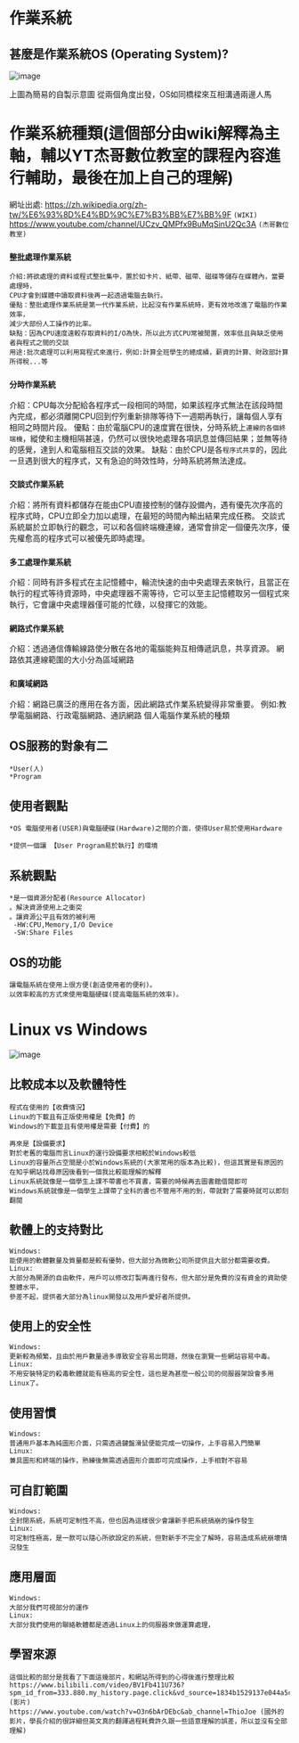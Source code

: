 # 作業系統
## 甚麼是作業系統OS (Operating System)?
![image](https://user-images.githubusercontent.com/81726807/173283011-ebd5097e-d73c-4f26-84aa-e103ec7af4a1.png)

上圖為簡易的自製示意圖
從兩個角度出發，OS如同橋樑來互相溝通兩邊人馬
# 作業系統種類(這個部分由wiki解釋為主軸，輔以YT杰哥數位教室的課程內容進行輔助，最後在加上自己的理解)
網址出處:
https://zh.wikipedia.org/zh-tw/%E6%93%8D%E4%BD%9C%E7%B3%BB%E7%BB%9F ``(WIKI)``
https://www.youtube.com/channel/UCzv_QMPfx9BuMqSinU2Qc3A ``(杰哥數位教室)``
### ``整批處理作業系統``
```
介紹:將欲處理的資料或程式整批集中，置於如卡片、紙帶、磁帶、磁碟等儲存在媒體內，當要處理時，
CPU才會到媒體中讀取資料後再一起透過電腦去執行。
優點：整批處理作業系統是第一代作業系統，比起沒有作業系統時，更有效地改進了電腦的作業效率，
減少大部份人工操作的比率。
缺點：因為CPU速度遠較存取資料的I/O為快，所以此方式CPU常被閒置，效率低且與缺乏使用者與程式之間的交談
用途:批次處理可以利用寫程式來進行，例如:計算全班學生的總成績，薪資的計算、財政部計算所得稅...等
```
### ``分時作業系統``
介紹：CPU每次分配給各程序式一段相同的時間，如果該程序式無法在該段時間內完成，都必須離開CPU回到佇列重新排隊等待下一週期再執行，讓每個人享有相同之時間片段。
優點：由於電腦CPU的速度實在很快，分時系統上``連線的各個終端機``，縱使和主機相隔甚遠，仍然可以很快地處理各項訊息並傳回結果；並無等待的感覺，達到人和電腦相互交談的效果。
缺點：由於CPU是各``程序式共享``的，因此一旦遇到很大的程序式，又有急迫的時效性時，分時系統將無法達成。
### ``交談式作業系統``
介紹：將所有資料都儲存在能由CPU直接控制的儲存設備內，遇有優先次序高的程序式時，CPU立即全力加以處理，在最短的時間內輸出結果完成任務。
交談式系統屬於立即執行的觀念，可以和各個終端機連線，通常會排定一個優先次序，優先權愈高的程序式可以被優先即時處理。
### ``多工處理作業系統``
介紹：同時有許多程式在主記憶體中，輪流快速的由中央處理去來執行，且當正在執行的程式等待資源時，中央處理器不需等待，它可以至主記憶體取另一個程式來執行，它會讓中央處理器僅可能的忙碌，以發揮它的效能。
### ``網路式作業系統``
介紹：透過通信傳輸線路使分散在各地的電腦能夠互相傳遞訊息，共享資源。
網路依其連線範圍的大小分為區域網路

### ``和廣域網路``
介紹：網路已廣泛的應用在各方面，因此網路式作業系統變得非常重要。
例如:教學電腦網路、行政電腦網路、通訊網路
個人電腦作業系統的種類
## OS服務的對象有二
```
*User(人)
*Program
```
## 使用者觀點
```
*OS 電腦使用者(USER)與電腦硬碟(Hardware)之間的介面，使得User易於使用Hardware

*提供一個讓 【User Program易於執行】的環境
```

## 系統觀點
```
*是一個資源分配者(Resource Allocator)
。解決資源使用上之衝突
。讓資源公平且有效的被利用
 -HW:CPU,Memory,I/O Device
 -SW:Share Files
 ```
## OS的功能
```
讓電腦系統在使用上很方便(創造使用者的便利)。
以效率較高的方式來使用電腦硬碟(提高電腦系統的效率)。
```
# Linux vs Windows
 ![image](https://user-images.githubusercontent.com/81726807/174135052-836915c2-199f-4bbe-8b54-b30024fd46f7.png)

## 比較成本以及軟體特性
```
程式在使用的【收費情況】
Linux的下載且有正版使用權是【免費】的
Windows的下載並且有使用權是需要【付費】的

再來是【設備要求】
對於老舊的電腦而言Linux的運行設備要求相較於Windows較低
Linux的容量所占空間是小於Windows系統的(大家常用的版本為比較)，但這其實是有原因的
在知乎網站找尋原因後看到一個我比較能理解的解釋
Linux系統就像是一個學生上課不帶書也不買書，需要的時候再去圖書館借閱即可
Windows系統就像是一個學生上課帶了全科的書也不管用不用的到，帶就對了需要時就可以即刻翻閱

```
## 軟體上的支持對比
```
Windows:
能使用的軟體數量及質量都是較有優勢，但大部分為微軟公司所提供且大部分都需要收費。
Linux:
大部分為開源的自由軟件，用戶可以修改訂製再進行發布，但大部分是免費的沒有資金的資助使整體水平，
參差不起，提供者大部分為linux開發以及用戶愛好者所提供。
```
## 使用上的安全性
```
Windows:
更新較為頻繁，且由於用戶數量過多導致安全容易出問題，然後在瀏覽一些網站容易中毒。
Linux:
不用安裝特定的殺毒軟體就能有極高的安全性，這也是為甚麼一般公司的伺服器架設會多用Linux了。
```
## 使用習慣
```
Windows:
普通用戶基本為純圖形介面，只需透過鍵盤滑鼠便能完成一切操作，上手容易入門簡單
Linux:
兼具圖形和終端的操作，熟練後無需透過圖形介面即可完成操作，上手相對不容易
```
## 可自訂範圍
```
Windows:
全封閉系統，系統可定制性不高，但也因為這樣很少會讓新手把系統搞崩的操作發生
Linux:
可定制性極高，是一款可以隨心所欲設定的系統，但對新手不完全了解時，容易造成系統崩壞情況發生
```
## 應用層面
```
Windows:
大部分我們可視部分的運作
Linux:
大部分我們使用的聯絡軟體都是透過Linux上的伺服器來做運算處理，
```

## 學習來源
```
這個比較的部分是我看了下面這幾部片，和網站所得到的心得後進行整理比較
https://www.bilibili.com/video/BV1Fb411U736?spm_id_from=333.880.my_history.page.click&vd_source=1834b1529137e044a5c96980cc5b07ea (影片)
https://www.youtube.com/watch?v=O3n6bArDEbc&ab_channel=ThioJoe (國外的影片，學長介紹的很詳細但英文真的翻譯過程耗費許久跟一些語意理解的誤差，所以並沒有全部理解)
```



